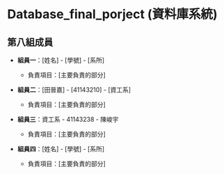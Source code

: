 # Database_final_porject (資料庫系統)

## 第八組成員


- **組員一**：[姓名] - [學號] - [系所]
  - 負責項目：[主要負責的部分]

- **組員二**：[田晉嘉] - [41143210] - [資工系]
  - 負責項目：[主要負責的部分]

- **組員三**：資工系 - 41143238 -  陳峻宇
  - 負責項目：[主要負責的部分]

- **組員四**：[姓名] - [學號] - [系所]
  - 負責項目：[主要負責的部分]

